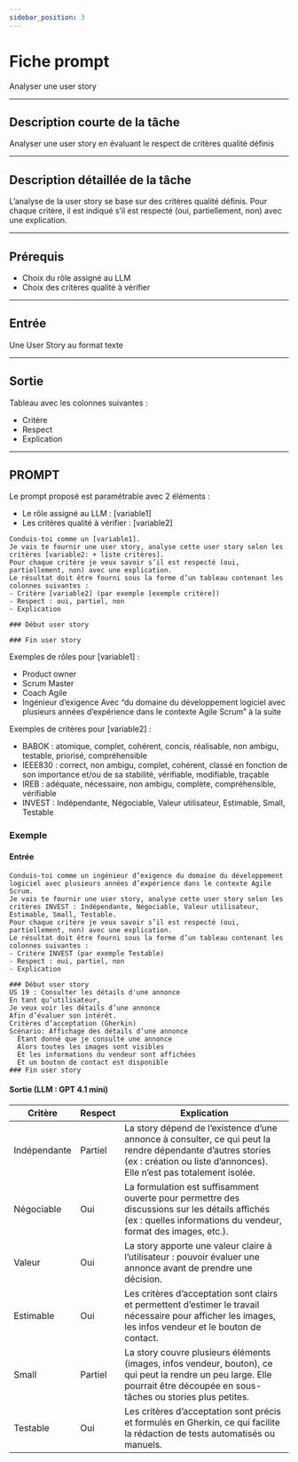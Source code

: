 ```yaml
---
sidebar_position: 3
---
```


# Fiche prompt
Analyser une user story

---
## Description courte de la tâche​
Analyser une user story en évaluant le respect de critères qualité définis

---
## Description détaillée de la tâche
L’analyse de la user story se base sur des critères qualité définis.
Pour chaque critère, il est indiqué s’il est respecté (oui, partiellement, non) avec une explication.

---
## Prérequis
- Choix du rôle assigné au LLM
- Choix des critères qualité à vérifier

---
## Entrée
Une User Story au format texte

---
## Sortie
Tableau avec les colonnes suivantes : 
- Critère
- Respect
- Explication

---
## PROMPT
Le prompt proposé est paramétrable avec 2 éléments :
- Le rôle assigné au LLM : [variable1]
- Les critères qualité à vérifier : [variable2]

```
Conduis-toi comme un [variable1].
Je vais te fournir une user story, analyse cette user story selon les critères [variable2: + liste critères]. 
Pour chaque critère je veux savoir s’il est respecté (oui, partiellement, non) avec une explication.
Le résultat doit être fourni sous la forme d’un tableau contenant les colonnes suivantes :
- Critère [variable2] (par exemple [exemple critère])
- Respect : oui, partiel, non
- Explication

### Début user story

### Fin user story
```

Exemples de rôles pour [variable1] :
- Product owner
- Scrum Master
- Coach Agile
- Ingénieur d’exigence
Avec “du domaine du développement logiciel avec plusieurs années d’expérience dans le contexte Agile Scrum” à la suite

Exemples de critères pour [variable2] : 
- BABOK : atomique, complet, cohérent, concis, réalisable, non ambigu, testable, priorisé, compréhensible
- IEEE830 : correct, non ambigu, complet, cohérent, classé en fonction de son importance et/ou de sa stabilité, vérifiable, modifiable, traçable
- IREB : adéquate, nécessaire, non ambigu, complète, compréhensible, vérifiable
- INVEST : Indépendante, Négociable, Valeur utilisateur, Estimable, Small, Testable

### Exemple

#### Entrée
```
Conduis-toi comme un ingénieur d’exigence du domaine du développement logiciel avec plusieurs années d’expérience dans le contexte Agile Scrum.
Je vais te fournir une user story, analyse cette user story selon les critères INVEST : Indépendante, Négociable, Valeur utilisateur, Estimable, Small, Testable. 
Pour chaque critère je veux savoir s’il est respecté (oui, partiellement, non) avec une explication.
Le résultat doit être fourni sous la forme d’un tableau contenant les colonnes suivantes :
- Critère INVEST (par exemple Testable)
- Respect : oui, partiel, non
- Explication

### Début user story
US 19 : Consulter les détails d'une annonce
En tant qu’utilisateur,
Je veux voir les détails d’une annonce
Afin d’évaluer son intérêt.
Critères d’acceptation (Gherkin)
Scénario: Affichage des détails d’une annonce
  Étant donné que je consulte une annonce
  Alors toutes les images sont visibles
  Et les informations du vendeur sont affichées
  Et un bouton de contact est disponible
### Fin user story
```

#### Sortie (LLM : GPT 4.1 mini)
| **Critère** | **Respect** | **Explication** |
| ------- | ------- |------------ |
| Indépendante | Partiel | La story dépend de l’existence d’une annonce à consulter, ce qui peut la rendre dépendante d’autres stories (ex : création ou liste d’annonces). Elle n’est pas totalement isolée. |
| Négociable | Oui | La formulation est suffisamment ouverte pour permettre des discussions sur les détails affichés (ex : quelles informations du vendeur, format des images, etc.). |
| Valeur | Oui | La story apporte une valeur claire à l’utilisateur : pouvoir évaluer une annonce avant de prendre une décision. |
| Estimable | Oui | Les critères d’acceptation sont clairs et permettent d’estimer le travail nécessaire pour afficher les images, les infos vendeur et le bouton de contact. |
| Small | Partiel | La story couvre plusieurs éléments (images, infos vendeur, bouton), ce qui peut la rendre un peu large. Elle pourrait être découpée en sous-tâches ou stories plus petites. |
| Testable | Oui | Les critères d’acceptation sont précis et formulés en Gherkin, ce qui facilite la rédaction de tests automatisés ou manuels. |